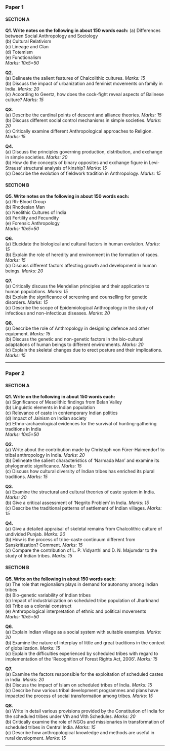 ### Paper 1

#### SECTION A

**Q1. Write notes on the following in about 150 words each:** (a) Differences between Social Anthropology and Sociology  
(b) Cultural Relativism  
(c) Lineage and Clan  
(d) Totemism  
(e) Functionalism  
_Marks: 10x5=50_

**Q2.**  
(a) Delineate the salient features of Chalcolithic cultures. _Marks: 15_  
(b) Discuss the impact of urbanization and feminist movements on family in India. _Marks: 20_  
(c) According to Geertz, how does the cock-fight reveal aspects of Balinese culture? _Marks: 15_

**Q3.**  
(a) Describe the cardinal points of descent and alliance theories. _Marks: 15_  
(b) Discuss different social control mechanisms in simple societies. _Marks: 20_  
(c) Critically examine different Anthropological approaches to Religion. _Marks: 15_

**Q4.**  
(a) Discuss the principles governing production, distribution, and exchange in simple societies. _Marks: 20_  
(b) How do the concepts of binary opposites and exchange figure in Levi-Strauss’ structural analysis of kinship? _Marks: 15_  
(c) Describe the evolution of fieldwork tradition in Anthropology. _Marks: 15_

#### SECTION B

**Q5. Write notes on the following in about 150 words each:**  
(a) Rh-Blood Group  
(b) Rhodesian Man  
(c) Neolithic Cultures of India  
(d) Fertility and Fecundity  
(e) Forensic Anthropology  
_Marks: 10x5=50_

**Q6.**  
(a) Elucidate the biological and cultural factors in human evolution. _Marks: 15_  
(b) Explain the role of heredity and environment in the formation of races. _Marks: 15_  
(c) Discuss different factors affecting growth and development in human beings. _Marks: 20_

**Q7.**  
(a) Critically discuss the Mendelian principles and their application to human populations. _Marks: 15_  
(b) Explain the significance of screening and counselling for genetic disorders. _Marks: 15_  
(c) Describe the scope of Epidemiological Anthropology in the study of infectious and non-infectious diseases. _Marks: 20_

**Q8.**  
(a) Describe the role of Anthropology in designing defence and other equipment. _Marks: 15_  
(b) Discuss the genetic and non-genetic factors in the bio-cultural adaptations of human beings to different environments. _Marks: 20_  
(c) Explain the skeletal changes due to erect posture and their implications. _Marks: 15_

---

### Paper 2

#### SECTION A

**Q1. Write on the following in about 150 words each:**  
(a) Significance of Mesolithic findings from Belan Valley  
(b) Linguistic elements in Indian population  
(c) Relevance of caste in contemporary Indian politics  
(d) Impact of Jainism on Indian society  
(e) Ethno-archaeological evidences for the survival of hunting-gathering traditions in India  
_Marks: 10x5=50_

**Q2.**  
(a) Write about the contribution made by Christoph von Fürer-Haimendorf to tribal anthropology in India. _Marks: 20_  
(b) Delineate the salient characteristics of ‘Narmada Man’ and examine its phylogenetic significance. _Marks: 15_  
(c) Discuss how cultural diversity of Indian tribes has enriched its plural traditions. _Marks: 15_

**Q3.**  
(a) Examine the structural and cultural theories of caste system in India. _Marks: 20_  
(b) Give a critical assessment of ‘Negrito Problem’ in India. _Marks: 15_  
(c) Describe the traditional patterns of settlement of Indian villages. _Marks: 15_

**Q4.**  
(a) Give a detailed appraisal of skeletal remains from Chalcolithic culture of undivided Punjab. _Marks: 20_  
(b) How is the process of tribe-caste continuum different from Sanskritization? Comment. _Marks: 15_  
(c) Compare the contribution of L. P. Vidyarthi and D. N. Majumdar to the study of Indian tribes. _Marks: 15_

#### SECTION B

**Q5. Write on the following in about 150 words each:**  
(a) The role that regionalism plays in demand for autonomy among Indian tribes  
(b) Bio-genetic variability of Indian tribes  
(c) Impact of industrialization on scheduled tribe population of Jharkhand  
(d) Tribe as a colonial construct  
(e) Anthropological interpretation of ethnic and political movements  
_Marks: 10x5=50_

**Q6.**  
(a) Explain Indian village as a social system with suitable examples. _Marks: 20_  
(b) Examine the nature of interplay of little and great traditions in the context of globalization. _Marks: 15_  
(c) Explain the difficulties experienced by scheduled tribes with regard to implementation of the ‘Recognition of Forest Rights Act, 2006’. _Marks: 15_

**Q7.**  
(a) Examine the factors responsible for the exploitation of scheduled castes in India. _Marks: 20_  
(b) Discuss the impact of Islam on scheduled tribes of India. _Marks: 15_  
(c) Describe how various tribal development programmes and plans have impacted the process of social transformation among tribes. _Marks: 15_

**Q8.**  
(a) Write in detail various provisions provided by the Constitution of India for the scheduled tribes under Vth and VIth Schedules. _Marks: 20_  
(b) Critically examine the role of NGOs and missionaries in transformation of scheduled tribes in Central India. _Marks: 15_  
(c) Describe how anthropological knowledge and methods are useful in rural development. _Marks: 15_

---